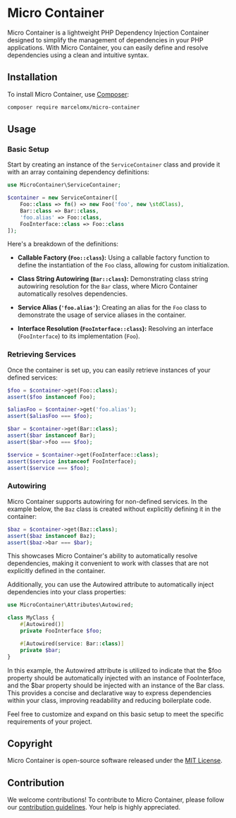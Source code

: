 # Micro Container

Micro Container is a lightweight PHP Dependency Injection Container designed to simplify the management of dependencies in your PHP applications. With Micro Container, you can easily define and resolve dependencies using a clean and intuitive syntax.

## Installation

To install Micro Container, use [Composer](https://getcomposer.org/):

```bash
composer require marcelomx/micro-container
```

## Usage

### Basic Setup

Start by creating an instance of the `ServiceContainer` class and provide it with an array containing dependency definitions:

```php
use MicroContainer\ServiceContainer;

$container = new ServiceContainer([
    Foo::class => fn() => new Foo('foo', new \stdClass),
    Bar::class => Bar::class,
    'foo.alias' => Foo::class,
    FooInterface::class => Foo::class
]);
```

Here's a breakdown of the definitions:

-   **Callable Factory (`Foo::class`):** Using a callable factory function to define the instantiation of the `Foo` class, allowing for custom initialization.

-   **Class String Autowiring (`Bar::class`):** Demonstrating class string autowiring resolution for the `Bar` class, where Micro Container automatically resolves dependencies.

-   **Service Alias (`'foo.alias'`):** Creating an alias for the `Foo` class to demonstrate the usage of service aliases in the container.

-   **Interface Resolution (`FooInterface::class`):** Resolving an interface (`FooInterface`) to its implementation (`Foo`).

### Retrieving Services

Once the container is set up, you can easily retrieve instances of your defined services:

```php
$foo = $container->get(Foo::class);
assert($foo instanceof Foo);

$aliasFoo = $container->get('foo.alias');
assert($aliasFoo === $foo);

$bar = $container->get(Bar::class);
assert($bar instanceof Bar);
assert($bar->foo === $foo);

$service = $container->get(FooInterface::class);
assert($service instanceof FooInterface);
assert($service === $foo);
```

### Autowiring

Micro Container supports autowiring for non-defined services. In the example below, the `Baz` class is created without explicitly defining it in the container:

```php
$baz = $container->get(Baz::class);
assert($baz instanceof Baz);
assert($baz->bar === $bar);
```

This showcases Micro Container's ability to automatically resolve dependencies, making it convenient to work with classes that are not explicitly defined in the container.

Additionally, you can use the Autowired attribute to automatically inject dependencies into your class properties:

```php
use MicroContainer\Attributes\Autowired;

class MyClass {
    #[Autowired()]
    private FooInterface $foo;

    #[Autowired(service: Bar::class)]
    private $bar;
}
```

In this example, the Autowired attribute is utilized to indicate that the $foo property should be automatically injected with an instance of FooInterface, and the $bar property should be injected with an instance of the Bar class. This provides a concise and declarative way to express dependencies within your class, improving readability and reducing boilerplate code.

Feel free to customize and expand on this basic setup to meet the specific requirements of your project.

## Copyright

Micro Container is open-source software released under the [MIT License](LICENSE).

## Contribution

We welcome contributions! To contribute to Micro Container, please follow our [contribution guidelines](CONTRIBUTING.md). Your help is highly appreciated.
